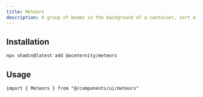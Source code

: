 ```yaml
---
title: Meteors
description: A group of beams in the background of a container, sort of like meteors.
---
```


## Installation

```bash
npx shadcn@latest add @aceternity/meteors
```

## Usage

```tsx showLineNumbers
import { Meteors } from "@/components/ui/meteors"
```
